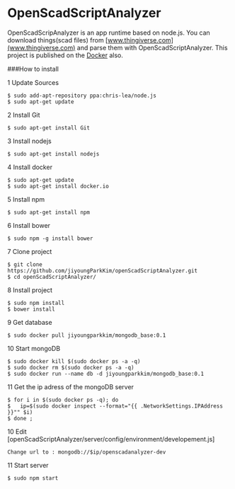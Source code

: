 OpenScadScriptAnalyzer
===
OpenScadScripAnalyzer is an app runtime based on node.js. You can download things(scad files) from [www.thingiverse.com](www.thingiverse.com) and parse them with OpenScadScriptAnalyzer. This project is published on the [Docker](https://www.docker.com/) also.

###How to install

1 Update Sources

	$ sudo add-apt-repository ppa:chris-lea/node.js
	$ sudo apt-get update


2 Install Git

	$ sudo apt-get install Git


3 Install nodejs

	$ sudo apt-get install nodejs


4 Install docker

	$ sudo apt-get update
	$ sudo apt-get install docker.io


5 Install npm

	$ sudo apt-get install npm


6 Install bower

	$ sudo npm -g install bower


7 Clone project

	$ git clone https://github.com/jiyoungParkKim/openScadScriptAnalyzer.git
	$ cd openScadScriptAnalyzer/


8 Install project

	$ sudo npm install
	$ bower install


9 Get database

	$ sudo docker pull jiyoungparkkim/mongodb_base:0.1


10 Start mongoDB

	$ sudo docker kill $(sudo docker ps -a -q)
	$ sudo docker rm $(sudo docker ps -a -q)
	$ sudo docker run --name db -d jiyoungparkkim/mongodb_base:0.1

11 Get the ip adress of the mongoDB server

	$ for i in $(sudo docker ps -q); do     
  	$ 	ip=$(sudo docker inspect --format="{{ .NetworkSettings.IPAddress }}"" $i)
	$ done ;

10 Edit [openScadScriptAnalyzer/server/config/environment/developement.js]

	Change url to : mongodb://$ip/openscadanalyzer-dev

11 Start server

	$ sudo npm start
